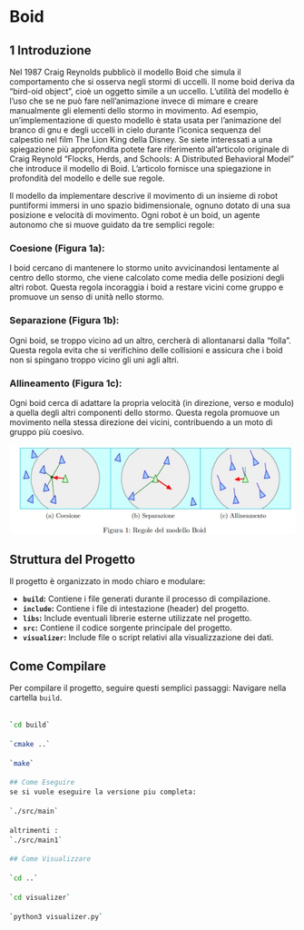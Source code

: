 # Boid

## 1 Introduzione

Nel 1987 Craig Reynolds pubblicò il modello Boid che simula il comportamento che si osserva negli stormi di uccelli. Il nome boid deriva da “bird-oid object”, cioè un oggetto simile a un uccello. L’utilità del modello è l’uso che se ne può fare nell’animazione invece di mimare e creare manualmente gli elementi dello stormo in movimento. Ad esempio, un’implementazione di questo modello è stata usata per l’animazione del branco di gnu e degli uccelli in cielo durante l’iconica sequenza del calpestio nel film The Lion King della Disney. Se siete interessati a una spiegazione più approfondita potete fare riferimento all’articolo originale di Craig Reynold “Flocks, Herds, and Schools: A Distributed Behavioral Model” che introduce il modello di Boid. L’articolo fornisce una spiegazione in profondità del modello e delle sue regole.

Il modello da implementare descrive il movimento di un insieme di robot puntiformi immersi in uno spazio bidimensionale, ognuno dotato di una sua posizione e velocità di movimento. Ogni robot è un boid, un agente autonomo che si muove guidato da tre semplici regole:

### Coesione (Figura 1a):
I boid cercano di mantenere lo stormo unito avvicinandosi lentamente al centro dello stormo, che viene calcolato come media delle posizioni degli
altri robot. Questa regola incoraggia i boid a restare vicini come gruppo e promuove un senso di unità nello stormo.
### Separazione (Figura 1b): 
Ogni boid, se troppo vicino ad un altro, cercherà di allontanarsi dalla “folla”. Questa regola evita che si verifichino delle collisioni e assicura che i boid non si spingano troppo vicino gli uni agli altri.
### Allineamento (Figura 1c): 
Ogni boid cerca di adattare la propria velocità (in direzione, verso e modulo) a quella degli altri componenti dello stormo. Questa regola promuove un movimento nella stessa direzione dei vicini, contribuendo a un moto di gruppo più coesivo.

<div align="center">
  <img src="https://github.com/Brook06/Boid/blob/main/images/Regole%20del%20modello%20Boid.jpeg" alt="Test Image">
</div>

## Struttura del Progetto

Il progetto è organizzato in modo chiaro e modulare:

- **`build`:** Contiene i file generati durante il processo di compilazione.
- **`include`:** Contiene i file di intestazione (header) del progetto.
- **`libs`:** Include eventuali librerie esterne utilizzate nel progetto.
- **`src`:** Contiene il codice sorgente principale del progetto.
- **`visualizer`:** Include file o script relativi alla visualizzazione dei dati.

## Come Compilare

Per compilare il progetto, seguire questi semplici passaggi:
Navigare nella cartella `build`.
   ```bash

   `cd build`

   `cmake ..`

   `make`

## Come Eseguire
se si vuole eseguire la versione piu completa:

   `./src/main`

altrimenti :
   `./src/main1`

## Come Visualizzare

   `cd ..`

   `cd visualizer`

   `python3 visualizer.py`